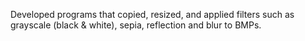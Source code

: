 Developed programs that copied, resized, and applied filters such as grayscale (black & white), sepia, reflection and blur to BMPs.